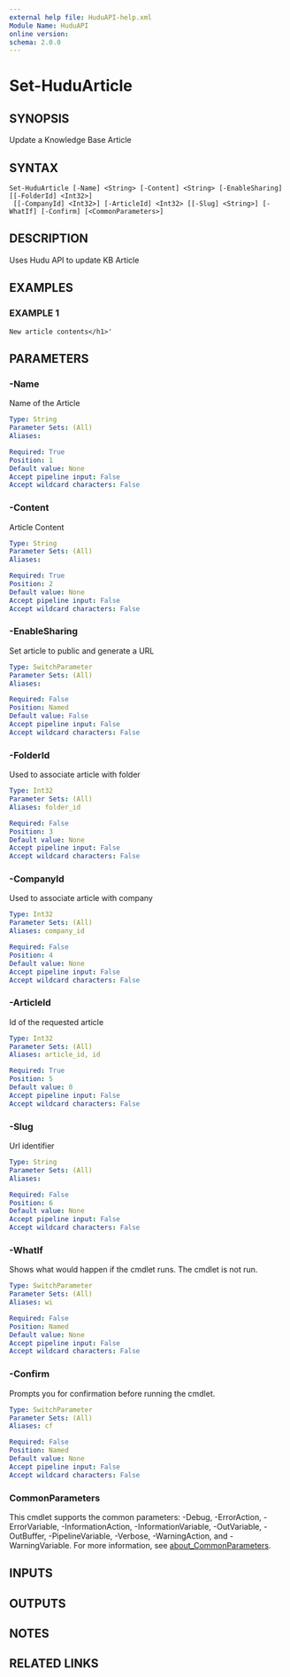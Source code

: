 ```yaml
---
external help file: HuduAPI-help.xml
Module Name: HuduAPI
online version:
schema: 2.0.0
---
```


# Set-HuduArticle

## SYNOPSIS
Update a Knowledge Base Article

## SYNTAX

```
Set-HuduArticle [-Name] <String> [-Content] <String> [-EnableSharing] [[-FolderId] <Int32>]
 [[-CompanyId] <Int32>] [-ArticleId] <Int32> [[-Slug] <String>] [-WhatIf] [-Confirm] [<CommonParameters>]
```

## DESCRIPTION
Uses Hudu API to update KB Article

## EXAMPLES

### EXAMPLE 1
```
New article contents</h1>'
```

## PARAMETERS

### -Name
Name of the Article

```yaml
Type: String
Parameter Sets: (All)
Aliases:

Required: True
Position: 1
Default value: None
Accept pipeline input: False
Accept wildcard characters: False
```

### -Content
Article Content

```yaml
Type: String
Parameter Sets: (All)
Aliases:

Required: True
Position: 2
Default value: None
Accept pipeline input: False
Accept wildcard characters: False
```

### -EnableSharing
Set article to public and generate a URL

```yaml
Type: SwitchParameter
Parameter Sets: (All)
Aliases:

Required: False
Position: Named
Default value: False
Accept pipeline input: False
Accept wildcard characters: False
```

### -FolderId
Used to associate article with folder

```yaml
Type: Int32
Parameter Sets: (All)
Aliases: folder_id

Required: False
Position: 3
Default value: None
Accept pipeline input: False
Accept wildcard characters: False
```

### -CompanyId
Used to associate article with company

```yaml
Type: Int32
Parameter Sets: (All)
Aliases: company_id

Required: False
Position: 4
Default value: None
Accept pipeline input: False
Accept wildcard characters: False
```

### -ArticleId
Id of the requested article

```yaml
Type: Int32
Parameter Sets: (All)
Aliases: article_id, id

Required: True
Position: 5
Default value: 0
Accept pipeline input: False
Accept wildcard characters: False
```

### -Slug
Url identifier

```yaml
Type: String
Parameter Sets: (All)
Aliases:

Required: False
Position: 6
Default value: None
Accept pipeline input: False
Accept wildcard characters: False
```

### -WhatIf
Shows what would happen if the cmdlet runs.
The cmdlet is not run.

```yaml
Type: SwitchParameter
Parameter Sets: (All)
Aliases: wi

Required: False
Position: Named
Default value: None
Accept pipeline input: False
Accept wildcard characters: False
```

### -Confirm
Prompts you for confirmation before running the cmdlet.

```yaml
Type: SwitchParameter
Parameter Sets: (All)
Aliases: cf

Required: False
Position: Named
Default value: None
Accept pipeline input: False
Accept wildcard characters: False
```

### CommonParameters
This cmdlet supports the common parameters: -Debug, -ErrorAction, -ErrorVariable, -InformationAction, -InformationVariable, -OutVariable, -OutBuffer, -PipelineVariable, -Verbose, -WarningAction, and -WarningVariable. For more information, see [about_CommonParameters](http://go.microsoft.com/fwlink/?LinkID=113216).

## INPUTS

## OUTPUTS

## NOTES

## RELATED LINKS

